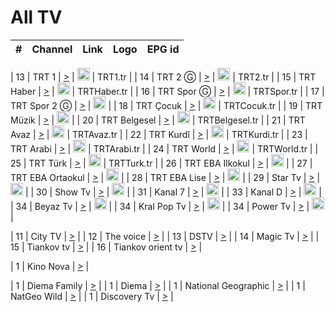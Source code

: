 <h1>All TV</h1>

| #   | Channel        | Link  | Logo | EPG id |
|:---:|:--------------:|:-----:|:----:|:------:|

| 13  | TRT 1            | [>](https://tv-trt1.medya.trt.com.tr/master.m3u8) | <img height="20" src="https://i.imgur.com/j786OLG.png"/> | TRT1.tr |
| 14  | TRT 2 Ⓖ         | [>](https://tv-trt2.medya.trt.com.tr/master.m3u8) | <img height="20" src="https://i.imgur.com/lNWrOE2.png"/> | TRT2.tr |
| 15  | TRT Haber        | [>](https://tv-trthaber.medya.trt.com.tr/master.m3u8) | <img height="20" src="https://i.imgur.com/OVfo8Ab.png"/> | TRTHaber.tr |
| 16  | TRT Spor Ⓖ      | [>](https://tv-trtspor1.medya.trt.com.tr/master.m3u8) | <img height="20" src="https://i.imgur.com/N2wGZyf.png"/> | TRTSpor.tr |
| 17  | TRT Spor 2 Ⓖ    | [>](https://tv-trtspor2.medya.trt.com.tr/master.m3u8) | <img height="20" src="https://i.imgur.com/ysKteM8.png"/> |
| 18  | TRT Çocuk        | [>](https://tv-trtcocuk.medya.trt.com.tr/master.m3u8) | <img height="20" src="https://i.imgur.com/QLFmD6d.png"/> | TRTCocuk.tr |
| 19  | TRT Müzik        | [>](https://tv-trtmuzik.medya.trt.com.tr/master.m3u8) | <img height="20" src="https://i.imgur.com/fIVFCEd.png"/> |
| 20  | TRT Belgesel     | [>](https://tv-trtbelgesel.medya.trt.com.tr/master.m3u8) | <img height="20" src="https://i.imgur.com/MGO87pe.png"/> | TRTBelgesel.tr |
| 21  | TRT Avaz         | [>](https://tv-trtavaz.medya.trt.com.tr/master.m3u8) | <img height="20" src="https://i.imgur.com/VhTwXu5.png"/> | TRTAvaz.tr |
| 22  | TRT Kurdî        | [>](https://tv-trtkurdi.medya.trt.com.tr/master.m3u8) | <img height="20" src="https://i.imgur.com/6BpymfB.png"/> | TRTKurdi.tr |
| 23  | TRT Arabi        | [>](https://tv-trtarabi.medya.trt.com.tr/master.m3u8) | <img height="20" src="https://i.imgur.com/yyhWOZs.png"/> | TRTArabi.tr |
| 24  | TRT World        | [>](https://tv-trtworld.medya.trt.com.tr/master.m3u8) | <img height="20" src="https://i.imgur.com/JEA2xpv.png"/> | TRTWorld.tr |
| 25  | TRT Türk         | [>](https://tv-trtturk.medya.trt.com.tr/master.m3u8) | <img height="20" src="https://i.imgur.com/OSTOQNw.png"/> | TRTTurk.tr |
| 26  | TRT EBA Ilkokul  | [>](https://tv-e-okul00.medya.trt.com.tr/master.m3u8) | <img height="20" src="https://i.imgur.com/wDvZfk8.png"/> |
| 27  | TRT EBA Ortaokul | [>](https://tv-e-okul01.medya.trt.com.tr/master.m3u8) | <img height="20" src="https://i.imgur.com/yfPTvRx.png"/> |
| 28  | TRT EBA Lise     | [>](https://tv-e-okul02.medya.trt.com.tr/master.m3u8) | <img height="20" src="https://i.imgur.com/IebUZx1.png"/> |
| 29  | Star Tv   | [>](https://dogus-live.daioncdn.net/startv/startv_360p.m3u8) | <img height="20" src="https://i.imgur.com/IebUZx1.png"/> |
| 30  | Show Tv     | [>](https://ciner-live.daioncdn.net/showtv/showtv.m3u8) | <img height="20" src="https://i.imgur.com/IebUZx1.png"/> |
| 31  | Kanal 7     | [>](https://kanal7-live.daioncdn.net/kanal7/kanal7.m3u8) | <img height="20" src="https://i.imgur.com/IebUZx1.png"/> |
| 33  | Kanal D    | [>](https://demiroren-live.daioncdn.net/kanald/kanald.m3u8) | <img height="20" src="https://i.imgur.com/IebUZx1.png"/> |
| 34  | Beyaz Tv     | [>](https://beyaztv-live.daioncdn.net/beyaztv/beyaztv.m3u8) | <img height="20" src="https://i.imgur.com/IebUZx1.png"/> |
| 34  | Kral Pop Tv     | [>](https://dogus-live.daioncdn.net/kralpoptv/playlist.m3u8) | <img height="20" src="https://i.imgur.com/IebUZx1.png"/> |
| 34  | Power Tv     | [>](https://livetv.powerapp.com.tr/powerTV/powerhd.smil/chunklist.m3u8) | <img height="20" src="https://i.imgur.com/IebUZx1.png"/> |


| 11  | City TV | [>](https://tv.city.bg/play/tshls/citytv/index.m3u8) |
| 12  | The voice | [>](https://bss1.neterra.tv/thevoice/thevoice.m3u8) |
| 13  | DSTV | [>](http://46.249.95.140:8081/hls/data.m3u8) |
| 14  | Magic Tv | [>](https://bss1.neterra.tv/magictv/magictv.m3u8) |
| 15  | Tiankov tv | [>](https://streamer103.neterra.tv/tiankov-folk/live.m3u8) |
| 16  | Tiankov orient tv | [>](https://streamer103.neterra.tv/tiankov-orient/live.m3u8) |


| 1 | Kino Nova | [>](https://ymkaya.xyz:18343/tv/kinonova/playlist.m3u8?wmsAuthSign=c2VydmVyX3RpbWU9MTIvMzAvMjAyNCAxMToyNzoyMCBQTSZoYXNoX3ZhbHVlPTFuRTFlMHkzeVRHT3M1cnFKeVF1V2c9PSZ2YWxpZG1pbnV0ZXM9NjA=) |

| 1 | Diema Family | [>](https://ymkaya.xyz:18343/tv/diemafamily/playlist.m3u8?wmsAuthSign=c2VydmVyX3RpbWU9MTIvMzAvMjAyNCAxMToyNzozMSBQTSZoYXNoX3ZhbHVlPWpEUHd2WVJtNEExVmp4UmF5V0pORGc9PSZ2YWxpZG1pbnV0ZXM9NjA=) |
| 1 | Diema | [>](https://ymkaya.xyz:18343/tv/diema/playlist.m3u8?wmsAuthSign=c2VydmVyX3RpbWU9MTIvMzAvMjAyNCAxMToyNzo0MiBQTSZoYXNoX3ZhbHVlPWkwWGZVTUhYd2h1SHpCa2ZLZ2Foc2c9PSZ2YWxpZG1pbnV0ZXM9NjA=) |
| 1 | National Geographic | [>](https://ymkaya.xyz:18343/tv/natgeo/playlist.m3u8?wmsAuthSign=c2VydmVyX3RpbWU9MTIvMzAvMjAyNCAxMToyNzo1MiBQTSZoYXNoX3ZhbHVlPVp2NjJ4UTVRakxYT2lIQ0RVNks5dXc9PSZ2YWxpZG1pbnV0ZXM9NjA=) |
| 1 | NatGeo Wild | [>](https://ymkaya.xyz:18343/tv/natgeowild/playlist.m3u8?wmsAuthSign=c2VydmVyX3RpbWU9MTIvMzAvMjAyNCAxMToyODowMiBQTSZoYXNoX3ZhbHVlPTYxWld2NUwzeG1OVGpaaGNQck1tWmc9PSZ2YWxpZG1pbnV0ZXM9NjA=) |
| 1 | Discovery Tv | [>](https://ymkaya.xyz:18343/tv/discovery/playlist.m3u8?wmsAuthSign=c2VydmVyX3RpbWU9MTIvMzAvMjAyNCAxMToyODoxMyBQTSZoYXNoX3ZhbHVlPS9MTktYbjRHNmtETG42MlI0Q3dZTGc9PSZ2YWxpZG1pbnV0ZXM9NjA=) |
